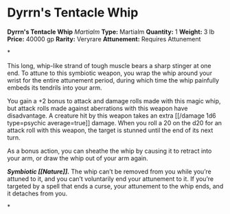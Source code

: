 # Dyrrn's Tentacle Whip

**Dyrrn's Tentacle Whip**
_Martialm_
**Type:** Martialm
**Quantity:** 1
**Weight:** 3 lb
**Price:** 40000 gp
**Rarity:** Veryrare
**Attunement:** Requires Attunement

*<p>This long, whip-like strand of tough muscle bears a sharp stinger at one end. To attune to this symbiotic weapon, you wrap the whip around your wrist for the entire attunement period, during which time the whip painfully embeds its tendrils into your arm.

You gain a +2 bonus to attack and damage rolls made with this magic whip, but attack rolls made against aberrations with this weapon have disadvantage. A creature hit by this weapon takes an extra  [[/damage 1d6 type=psychic average=true]] damage. When you roll a 20 on the d20 for an attack roll with this weapon, the target is stunned until the end of its next turn.

As a bonus action, you can sheathe the whip by causing it to retract into your arm, or draw the whip out of your arm again.

***Symbiotic [[Nature]].*** The whip can’t be removed from you while you’re attuned to it, and you can’t voluntarily end your attunement to it. If you’re targeted by a spell that ends a curse, your attunement to the whip ends, and it detaches from you.</p>*